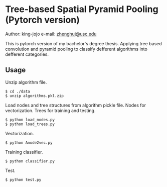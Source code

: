 # Tree-based Spatial Pyramid Pooling (Pytorch version)
Author: king-jojo
e-mail: zhenghuj@usc.edu

This is pytorch version of my bachelor's degree thesis. Applying tree based convolution and pyramid pooling to classify defferent algorithms into defferent categories. 

## Usage
Unzip algorithm file.

    $ cd ./data
    $ unzip algorithms.pkl.zip

Load nodes and tree structures from algorithm pickle file.
Nodes for vectorization. Trees for training and testing.

    $ python load_nodes.py
    $ python load_trees.py

Vectorization. 

    $ python Anode2vec.py

Training classifier. 

    $ python classifier.py

Test.

    $ python test.py 

